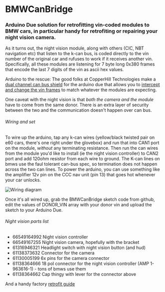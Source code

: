 # BMWCanBridge
### Arduino Due solution for retrofitting vin-coded modules to BMW cars, in particular handy for retrofiting or repairing your night vision camera. 


As it turns out, the night vision module, along with others (CIC, NBT navigation etc) that listen to the k-can bus, is coded directly to the vin number of the original car and rufuses to work if it receives another vin. Specifically, all these modules are listening for 7 byte long 0x380 frames that encode the last 7 digits of the vin as ascii hex values. 


Arduino to the rescue: The good folks at CopperHill Technologies make a [dual channel can bus shield](http://copperhilltech.com/arduino-based-ecu-development-board-with-dual-can-bus-interface/) for the arduino due that allows you to [intercept and change the vin frames](https://en.wikipedia.org/wiki/Man-in-the-middle_attack) to match whatever the modules are expecting. 


One caveat with the night vision is that *both the camera and the module* have to come from the same donor. There is an extra layer of security between the two and the communication doesn't happen over can bus. 



###### Wiring and set
To wire up the arduino, tap any k-can wires (yellow/black twisted pair on e60 cars, there's one right under the glovebox) and run that into CAN1 port on the module, *without* any terminating resistance. Then run the can wires from the module you'd like to install (ie the night vision controller) to CAN2 port and add 120ohm resistor from each wire to ground. The K-can lines on bmws use the faul tolerant can-bus spec, so termination does not happen across the two can lines. To power the arduino, you can use something like the amplifier 12v pin on the CCC nav unit (pin 13) that goes hot whenever your car unlocks.

![Wiring diagram](https://raw.githubusercontent.com/pavelmalik/BMWCanBridge/master/attachment.jpeg)

Once it's all wired up, grab the BMWCanBridge sketch code from github, edit the values of DONOR_VIN array with your donor vin and upload the sketch to your Arduino Due.


###### Night vision parts list


* 66549164992 Night vision controller
* 66549167255 Night vision camera, hopefully with the bracket
* 61316946321 Headlight switch with night vision button (and hud)
* 61138373632 Connector for the camera
* 61130005199 6x pins for the camera connector
* 61138364666 18 pol connector for the night vision controller (AMP 1-963616-1) - tons of bmws use them
* 61138364662 Cap thingy with lever for the connector above 


And a handy factory [retrofit guide](https://www.bimmerfest.com/forums/attachment.php?attachmentid=181022&d=1239472676)
